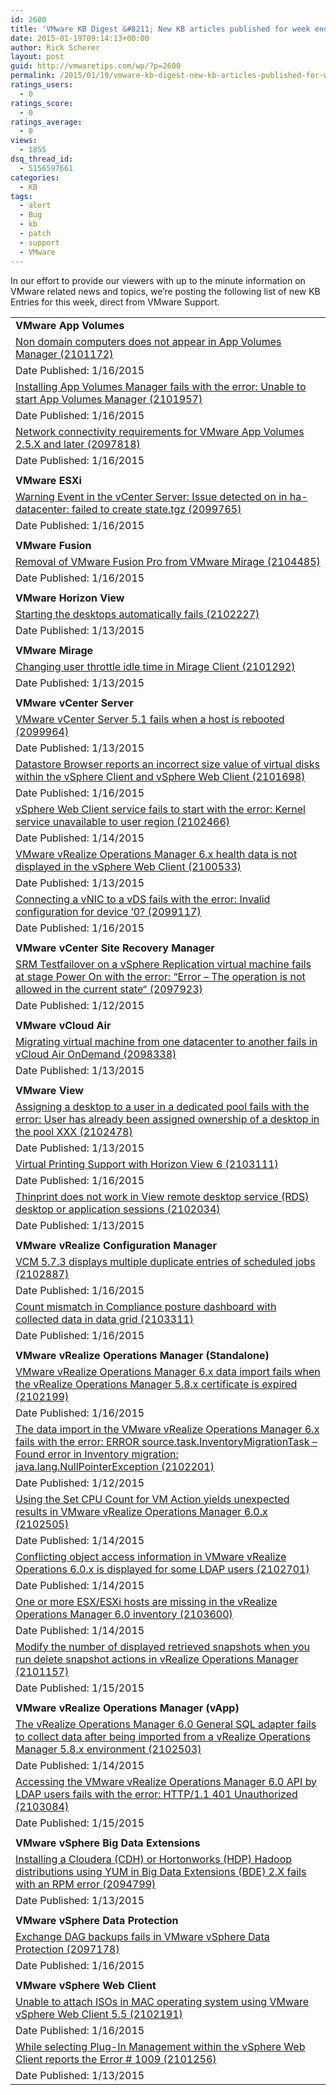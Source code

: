 ```yaml
---
id: 2600
title: 'VMware KB Digest &#8211; New KB articles published for week ending 1/17/15'
date: 2015-01-19T09:14:13+00:00
author: Rick Scherer
layout: post
guid: http://vmwaretips.com/wp/?p=2600
permalink: /2015/01/19/vmware-kb-digest-new-kb-articles-published-for-week-ending-11715/
ratings_users:
  - 0
ratings_score:
  - 0
ratings_average:
  - 0
views:
  - 1855
dsq_thread_id:
  - 5156597661
categories:
  - KB
tags:
  - alert
  - Bug
  - kb
  - patch
  - support
  - VMware
---
```

In our effort to provide our viewers with up to the minute information on VMware related news and topics, we&#8217;re posting the following list of new KB Entries for this week, direct from VMware Support.

<!--more-->

<table border="0" cellspacing="0" cellpadding="0">
  <tr>
    <td valign="top" width="727">
      <strong>VMware App Volumes</strong>
    </td>
  </tr>
  
  <tr>
    <td valign="top" width="727">
      <a href="http://vmw.re/1BVocXX">Non domain computers does not appear in App Volumes Manager (2101172)</a>
    </td>
  </tr>
  
  <tr>
    <td valign="top" width="727">
      Date Published: 1/16/2015
    </td>
  </tr>
  
  <tr>
    <td valign="top" width="727">
      <a href="http://vmw.re/1IYK6LU">Installing App Volumes Manager fails with the error: Unable to start App Volumes Manager (2101957)</a>
    </td>
  </tr>
  
  <tr>
    <td valign="top" width="727">
      Date Published: 1/16/2015
    </td>
  </tr>
  
  <tr>
    <td valign="top" width="727">
      <a href="http://vmw.re/1BVocY3">Network connectivity requirements for VMware App Volumes 2.5.X and later (2097818)</a>
    </td>
  </tr>
  
  <tr>
    <td valign="top" width="727">
      Date Published: 1/16/2015
    </td>
  </tr>
  
  <tr>
    <td valign="top" width="727">
    </td>
  </tr>
  
  <tr>
    <td valign="top" width="727">
      <strong>VMware ESXi</strong>
    </td>
  </tr>
  
  <tr>
    <td valign="top" width="727">
      <a href="http://vmw.re/1IYK72e">Warning Event in the vCenter Server: Issue detected on <ESXi host name> in ha-datacenter: failed to create state.tgz (2099765)</a>
    </td>
  </tr>
  
  <tr>
    <td valign="top" width="727">
      Date Published: 1/16/2015
    </td>
  </tr>
  
  <tr>
    <td valign="top" width="727">
    </td>
  </tr>
  
  <tr>
    <td valign="top" width="727">
      <strong>VMware Fusion</strong>
    </td>
  </tr>
  
  <tr>
    <td valign="top" width="727">
      <a href="http://vmw.re/1BVoe1W">Removal of VMware Fusion Pro from VMware Mirage (2104485)</a>
    </td>
  </tr>
  
  <tr>
    <td valign="top" width="727">
      Date Published: 1/16/2015
    </td>
  </tr>
  
  <tr>
    <td valign="top" width="727">
    </td>
  </tr>
  
  <tr>
    <td valign="top" width="727">
      <strong>VMware Horizon View</strong>
    </td>
  </tr>
  
  <tr>
    <td valign="top" width="727">
      <a href="http://vmw.re/1IYK8n0">Starting the desktops automatically fails (2102227)</a>
    </td>
  </tr>
  
  <tr>
    <td valign="top" width="727">
      Date Published: 1/13/2015
    </td>
  </tr>
  
  <tr>
    <td valign="top" width="727">
    </td>
  </tr>
  
  <tr>
    <td valign="top" width="727">
      <strong>VMware Mirage</strong>
    </td>
  </tr>
  
  <tr>
    <td valign="top" width="727">
      <a href="http://vmw.re/1BVoe23">Changing user throttle idle time in Mirage Client (2101292)</a>
    </td>
  </tr>
  
  <tr>
    <td valign="top" width="727">
      Date Published: 1/13/2015
    </td>
  </tr>
  
  <tr>
    <td valign="top" width="727">
    </td>
  </tr>
  
  <tr>
    <td valign="top" width="727">
      <strong>VMware vCenter Server</strong>
    </td>
  </tr>
  
  <tr>
    <td valign="top" width="727">
      <a href="http://vmw.re/1IYK72o">VMware vCenter Server 5.1 fails when a host is rebooted (2099964)</a>
    </td>
  </tr>
  
  <tr>
    <td valign="top" width="727">
      Date Published: 1/13/2015
    </td>
  </tr>
  
  <tr>
    <td valign="top" width="727">
      <a href="http://vmw.re/1IYK72s">Datastore Browser reports an incorrect size value of virtual disks within the vSphere Client and vSphere Web Client (2101698)</a>
    </td>
  </tr>
  
  <tr>
    <td valign="top" width="727">
      Date Published: 1/16/2015
    </td>
  </tr>
  
  <tr>
    <td valign="top" width="727">
      <a href="http://vmw.re/1IYK8n2">vSphere Web Client service fails to start with the error: Kernel service unavailable to user region (2102466)</a>
    </td>
  </tr>
  
  <tr>
    <td valign="top" width="727">
      Date Published: 1/14/2015
    </td>
  </tr>
  
  <tr>
    <td valign="top" width="727">
      <a href="http://vmw.re/1IYK72u">VMware vRealize Operations Manager 6.x health data is not displayed in the vSphere Web Client (2100533)</a>
    </td>
  </tr>
  
  <tr>
    <td valign="top" width="727">
      Date Published: 1/13/2015
    </td>
  </tr>
  
  <tr>
    <td valign="top" width="727">
      <a href="http://vmw.re/1BVoeiq">Connecting a vNIC to a vDS fails with the error: Invalid configuration for device ’0? (2099117)</a>
    </td>
  </tr>
  
  <tr>
    <td valign="top" width="727">
      Date Published: 1/16/2015
    </td>
  </tr>
  
  <tr>
    <td valign="top" width="727">
    </td>
  </tr>
  
  <tr>
    <td valign="top" width="727">
      <strong>VMware vCenter Site Recovery Manager </strong>
    </td>
  </tr>
  
  <tr>
    <td valign="top" width="727">
      <a href="http://vmw.re/1IYK8Dk">SRM Testfailover on a vSphere Replication virtual machine fails at stage Power On with the error: “Error – The operation is not allowed in the current state“ (2097923)</a>
    </td>
  </tr>
  
  <tr>
    <td valign="top" width="727">
      Date Published: 1/12/2015
    </td>
  </tr>
  
  <tr>
    <td valign="top" width="727">
    </td>
  </tr>
  
  <tr>
    <td valign="top" width="727">
      <strong>VMware vCloud Air</strong>
    </td>
  </tr>
  
  <tr>
    <td valign="top" width="727">
      <a href="http://vmw.re/1BVoduQ">Migrating virtual machine from one datacenter to another fails in vCloud Air OnDemand (2098338)</a>
    </td>
  </tr>
  
  <tr>
    <td valign="top" width="727">
      Date Published: 1/13/2015
    </td>
  </tr>
  
  <tr>
    <td valign="top" width="727">
    </td>
  </tr>
  
  <tr>
    <td valign="top" width="727">
      <strong>VMware View</strong>
    </td>
  </tr>
  
  <tr>
    <td valign="top" width="727">
      <a href="http://vmw.re/1IYK7iN">Assigning a desktop to a user in a dedicated pool fails with the error: User has already been assigned ownership of a desktop in the pool XXX (2102478)</a>
    </td>
  </tr>
  
  <tr>
    <td valign="top" width="727">
      Date Published: 1/13/2015
    </td>
  </tr>
  
  <tr>
    <td valign="top" width="727">
      <a href="http://vmw.re/1BVoeiw">Virtual Printing Support with Horizon View 6 (2103111)</a>
    </td>
  </tr>
  
  <tr>
    <td valign="top" width="727">
      Date Published: 1/16/2015
    </td>
  </tr>
  
  <tr>
    <td valign="top" width="727">
      <a href="http://vmw.re/1IYK7iR">Thinprint does not work in View remote desktop service (RDS) desktop or application sessions (2102034)</a>
    </td>
  </tr>
  
  <tr>
    <td valign="top" width="727">
      Date Published: 1/13/2015
    </td>
  </tr>
  
  <tr>
    <td valign="top" width="727">
    </td>
  </tr>
  
  <tr>
    <td valign="top" width="727">
      <strong>VMware vRealize Configuration Manager</strong>
    </td>
  </tr>
  
  <tr>
    <td valign="top" width="727">
      <a href="http://vmw.re/1IYK7iT">VCM 5.7.3 displays multiple duplicate entries of scheduled jobs (2102887)</a>
    </td>
  </tr>
  
  <tr>
    <td valign="top" width="727">
      Date Published: 1/16/2015
    </td>
  </tr>
  
  <tr>
    <td valign="top" width="727">
      <a href="http://vmw.re/1IYK8Dz">Count mismatch in Compliance posture dashboard with collected data in data grid (2103311)</a>
    </td>
  </tr>
  
  <tr>
    <td valign="top" width="727">
      Date Published: 1/16/2015
    </td>
  </tr>
  
  <tr>
    <td valign="top" width="727">
    </td>
  </tr>
  
  <tr>
    <td valign="top" width="727">
      <strong>VMware vRealize Operations Manager (Standalone)</strong>
    </td>
  </tr>
  
  <tr>
    <td valign="top" width="727">
      <a href="http://vmw.re/1BVogqs">VMware vRealize Operations Manager 6.x data import fails when the vRealize Operations Manager 5.8.x certificate is expired (2102199)</a>
    </td>
  </tr>
  
  <tr>
    <td valign="top" width="727">
      Date Published: 1/16/2015
    </td>
  </tr>
  
  <tr>
    <td valign="top" width="727">
      <a href="http://vmw.re/1IYK7j1">The data import in the VMware vRealize Operations Manager 6.x fails with the error: ERROR source.task.InventoryMigrationTask – Found error in Inventory migration: java.lang.NullPointerException (2102201)</a>
    </td>
  </tr>
  
  <tr>
    <td valign="top" width="727">
      Date Published: 1/12/2015
    </td>
  </tr>
  
  <tr>
    <td valign="top" width="727">
      <a href="http://vmw.re/1BVoeyV">Using the Set CPU Count for VM Action yields unexpected results in VMware vRealize Operations Manager 6.0.x (2102505)</a>
    </td>
  </tr>
  
  <tr>
    <td valign="top" width="727">
      Date Published: 1/14/2015
    </td>
  </tr>
  
  <tr>
    <td valign="top" width="727">
      <a href="http://vmw.re/1IYK7zj">Conflicting object access information in VMware vRealize Operations 6.0.x is displayed for some LDAP users (2102701)</a>
    </td>
  </tr>
  
  <tr>
    <td valign="top" width="727">
      Date Published: 1/14/2015
    </td>
  </tr>
  
  <tr>
    <td valign="top" width="727">
      <a href="http://vmw.re/1BVogqx">One or more ESX/ESXi hosts are missing in the vRealize Operations Manager 6.0 inventory (2103600)</a>
    </td>
  </tr>
  
  <tr>
    <td valign="top" width="727">
      Date Published: 1/14/2015
    </td>
  </tr>
  
  <tr>
    <td valign="top" width="727">
      <a href="http://vmw.re/1IYK7zr">Modify the number of displayed retrieved snapshots when you run delete snapshot actions in vRealize Operations Manager (2101157)</a>
    </td>
  </tr>
  
  <tr>
    <td valign="top" width="727">
      Date Published: 1/15/2015
    </td>
  </tr>
  
  <tr>
    <td valign="top" width="727">
    </td>
  </tr>
  
  <tr>
    <td valign="top" width="727">
      <strong>VMware vRealize Operations Manager (vApp) </strong>
    </td>
  </tr>
  
  <tr>
    <td valign="top" width="727">
      <a href="http://vmw.re/1BVoeyZ">The vRealize Operations Manager 6.0 General SQL adapter fails to collect data after being imported from a vRealize Operations Manager 5.8.x environment (2102503)</a>
    </td>
  </tr>
  
  <tr>
    <td valign="top" width="727">
      Date Published: 1/14/2015
    </td>
  </tr>
  
  <tr>
    <td valign="top" width="727">
      <a href="http://vmw.re/1IYK8TX">Accessing the VMware vRealize Operations Manager 6.0 API by LDAP users fails with the error: HTTP/1.1 401 Unauthorized (2103084)</a>
    </td>
  </tr>
  
  <tr>
    <td valign="top" width="727">
      Date Published: 1/15/2015
    </td>
  </tr>
  
  <tr>
    <td valign="top" width="727">
    </td>
  </tr>
  
  <tr>
    <td valign="top" width="727">
      <strong>VMware vSphere Big Data Extensions </strong>
    </td>
  </tr>
  
  <tr>
    <td valign="top" width="727">
      <a href="http://vmw.re/1BVogqD">Installing a Cloudera (CDH) or Hortonworks (HDP) Hadoop distributions using YUM in Big Data Extensions (BDE) 2.X fails with an RPM error (2094799)</a>
    </td>
  </tr>
  
  <tr>
    <td valign="top" width="727">
      Date Published: 1/13/2015
    </td>
  </tr>
  
  <tr>
    <td valign="top" width="727">
    </td>
  </tr>
  
  <tr>
    <td valign="top" width="727">
      <strong>VMware vSphere Data Protection</strong>
    </td>
  </tr>
  
  <tr>
    <td valign="top" width="727">
      <a href="http://vmw.re/1IYK8U7">Exchange DAG backups fails in VMware vSphere Data Protection (2097178)</a>
    </td>
  </tr>
  
  <tr>
    <td valign="top" width="727">
      Date Published: 1/16/2015
    </td>
  </tr>
  
  <tr>
    <td valign="top" width="727">
    </td>
  </tr>
  
  <tr>
    <td valign="top" width="727">
      <strong>VMware vSphere Web Client</strong>
    </td>
  </tr>
  
  <tr>
    <td valign="top" width="727">
      <a href="http://vmw.re/1BVoez2">Unable to attach ISOs in MAC operating system using VMware vSphere Web Client 5.5 (2102191)</a>
    </td>
  </tr>
  
  <tr>
    <td valign="top" width="727">
      Date Published: 1/16/2015
    </td>
  </tr>
  
  <tr>
    <td valign="top" width="727">
      <a href="http://vmw.re/1IYK9ar">While selecting Plug-In Management within the vSphere Web Client reports the Error # 1009 (2101256)</a>
    </td>
  </tr>
  
  <tr>
    <td valign="top" width="727">
      Date Published: 1/13/2015
    </td>
  </tr>
</table>

<div class="feedflare">
</div>